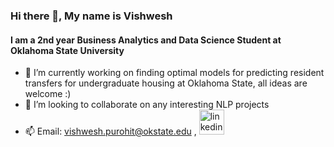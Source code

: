 ### Hi there 👋, My name is Vishwesh
#### I am a 2nd year Business Analytics and Data Science Student at Oklahoma State University


- 🔭 I’m currently working on finding optimal models for predicting resident transfers for undergraduate housing at Oklahoma State, all ideas are welcome :) 
- 👯 I’m looking to collaborate on any interesting NLP projects 
- 📫 Email: vishwesh.purohit@okstate.edu , [<img src='https://cdn.jsdelivr.net/npm/simple-icons@3.0.1/icons/linkedin.svg' alt='linkedin' height='40'>](https://www.linkedin.com/in/vishwesh-purohit/)  



<!--
**Vishweshpurohit/Vishweshpurohit** is a ✨ _special_ ✨ repository because its `README.md` (this file) appears on your GitHub profile.

Here are some ideas to get you started:

- 🔭 I’m currently working on ...
- 🌱 I’m currently learning ...
- 👯 I’m looking to collaborate on ...
- 🤔 I’m looking for help with ...
- 💬 Ask me about ...
- 📫 How to reach me: ...
- 😄 Pronouns: ...
- ⚡ Fun fact: ...
-->
